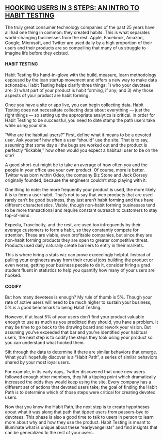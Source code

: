 ## [HOOKING USERS IN 3 STEPS: AN INTRO TO HABIT TESTING](http://www.nirandfar.com/2012/04/hooking-users-in-3-steps.html)

The truly great consumer technology companies of the past 25 years have all had one thing in common: they created habits. This is what separates world-changing businesses from the rest. Apple, Facebook, Amazon, Google, Microsoft, and Twitter are used daily by a high proportion of their users and their products are so compelling that many of us struggle to imagine life before they existed.

#### HABIT TESTING

Habit Testing fits hand-in-glove with the build, measure, learn methodology espoused by the lean startup movement and offers a new way to make data actionable. Habit Testing helps clarify three things: 1) who your devotees are; 2) what part of your product is habit forming, if any; and 3) why those aspects of your product are habit forming.

Once you have a site or app live, you can begin collecting data. Habit Testing does not necessitate collecting data about everything — just the right things — so setting up the appropriate analytics is critical. In order for Habit Testing to be successful, you need to date stamp the path users take while using your site.

“Who are the habitual users?” First, define what it means to be a devoted user. Ask yourself how often a user “should” use the site. That is to say, assuming that some day all the bugs are worked out and the product is perfectly “lickable,” how often would you expect a habitual user to be on the site?

A good short-cut might be to take an average of how often you and the people in your office use your own product. Of course, more is better. Twitter was born within Odeo, the company Biz Stone and Jack Dorsey originally founded, because the engineers couldn’t stop playing with it.

One thing to note: the more frequently your product is used, the more likely it is to form a user habit. That’s not to say that web products that are used rarely can’t be good business, they just aren’t habit forming and thus have different characteristics. Viable, though non-habit forming businesses tend to be more transactional and require constant outreach to customers to stay top-of-mind.

Expedia, Travelocity, and the rest, are used too infrequently by their average customers to form a habit, so they constantly compete for attention. These are viable, even profitable companies, but since they are non-habit forming products they are open to greater competitive threat. Products used daily naturally create barriers to entry in their markets.

This is where hiring a stats wiz can prove exceedingly helpful. Instead of pulling your engineers away from their crucial jobs building the product or even worse, getting your business people to do it, consider hiring a grad student fluent in statistics to help you quantify how many of your users are hooked. 

#### CODIFY

But how many devotees is enough? My rule of thumb is 5%. Though your rate of active users will need to be much higher to sustain your business, 5% is a good benchmark to being Habit Testing.

However, if at least 5% of your users don’t find your product valuable enough to use as much as you predicted they should, you have a problem. It may be time to go back to the drawing board and rework your vision. But assuming you’ve exceeded that bar and you’ve identified your habitual users, the next step is to codify the steps they took using your product so you can understand what hooked them.

Sift through the data to determine if there are similar behaviors that emerge. What you’ll hopefully discover is a “Habit Path”, a series of similar behaviors shared by your most loyal users.

For example, in its early days, Twitter discovered that once new users followed enough other members, they hit a tipping point which dramatically increased the odds they would keep using the site. Every company has a different set of actions that devoted users take; the goal of finding the Habit Path is to determine which of those steps were critical for creating devoted users.

Now that you know the Habit Path, the next step is to create hypotheses about what it was along that path that tipped users from passers-bye to devotees. This phase is also a good time to talk to users in person to learn more about why and how they use the product. Habit Testing is meant to illuminate what is unique about these “earlyvangelists” and find insights that can be generalized to the rest of your users.
































